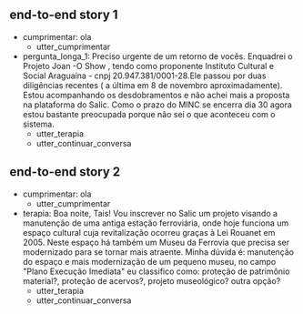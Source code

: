 ## end-to-end story 1
* cumprimentar: ola
   - utter_cumprimentar
* pergunta_longa_1: Preciso urgente de um retorno de vocês. Enquadrei o Projeto  Joan -O Show , tendo como  proponente Instituto Cultural e Social Araguaína - cnpj 20.947.381/0001-28.Ele passou  por duas diligências recentes ( a última em 8 de novembro aproximadamente). Estou acompanhando os desdobramentos  e não achei mais a proposta  na plataforma do Salic. Como o prazo do MINC se encerra dia 30 agora estou bastante preocupada porque não sei o que aconteceu com o sistema.
   - utter_terapia
   - utter_continuar_conversa

## end-to-end story 2
* cumprimentar: ola
   - utter_cumprimentar
* terapia: Boa noite, Tais! Vou inscrever no Salic um projeto visando a manutenção de uma antiga estação ferroviária, onde hoje funciona um espaço cultural cuja revitalização ocorreu graças à Lei Rouanet em 2005. Neste espaço há também um Museu da Ferrovia  que precisa ser modernizado para se tornar mais atraente.
Minha dúvida é: manutenção do espaço e mais modernização de um pequeno museu, no campo "Plano Execução Imediata" eu classifico como: proteção de patrimônio material?, proteção de acervos?, projeto museológico? outra opção?
   - utter_terapia
   - utter_continuar_conversa